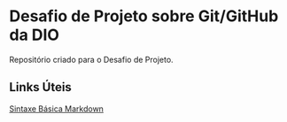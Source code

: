 # Desafio de Projeto sobre Git/GitHub da DIO
Repositório criado para o Desafio de Projeto. 


## Links Úteis
[Sintaxe Básica Markdown](https://www.markdownguide.org/basic-syntax/)
